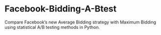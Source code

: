 # Facebook-Bidding-A-Btest
Compare Facebook’s new Average Bidding strategy with Maximum Bidding using statistical A/B testing methods in Python.
